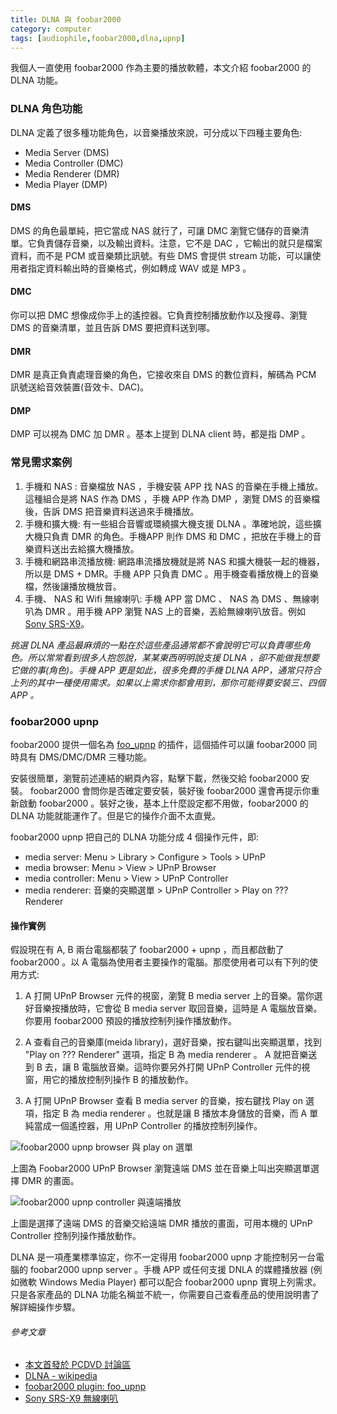 ```yaml
---
title: DLNA 與 foobar2000
category: computer
tags: [audiophile,foobar2000,dlna,upnp]
---
```


我個人一直使用 foobar2000 作為主要的播放軟體，本文介紹 foobar2000 的 DLNA 功能。

### DLNA 角色功能

DLNA 定義了很多種功能角色，以音樂播放來說，可分成以下四種主要角色:

* Media Server (DMS)
* Media Controller (DMC)
* Media Renderer (DMR)
* Media Player (DMP)

<!--more-->

#### DMS

DMS 的角色最單純，把它當成 NAS 就行了，可讓 DMC 瀏覽它儲存的音樂清單。它負責儲存音樂，以及輸出資料。注意，它不是 DAC ，它輸出的就只是檔案資料，而不是 PCM 或音樂類比訊號。有些 DMS 會提供 stream 功能，可以讓使用者指定資料輸出時的音樂格式，例如轉成 WAV 或是 MP3 。

#### DMC

你可以把 DMC 想像成你手上的遙控器。它負責控制播放動作以及搜尋、瀏覽 DMS 的音樂清單，並且告訴 DMS 要把資料送到哪。

#### DMR

DMR 是真正負責處理音樂的角色，它接收來自 DMS 的數位資料，解碼為 PCM 訊號送給音效裝置(音效卡、DAC)。

#### DMP

DMP 可以視為 DMC 加 DMR 。基本上提到 DLNA client 時，都是指 DMP 。

### 常見需求案例

1. 手機和 NAS : 音樂檔放 NAS ，手機安裝 APP 找 NAS 的音樂在手機上播放。這種組合是將 NAS 作為 DMS ，手機 APP 作為 DMP ，瀏覽 DMS 的音樂檔後，告訴 DMS 把音樂資料送過來手機播放。
2. 手機和擴大機: 有一些組合音響或環繞擴大機支援 DLNA 。準確地說，這些擴大機只負責 DMR 的角色。手機APP 則作 DMS 和 DMC ，把放在手機上的音樂資料送出去給擴大機播放。
3. 手機和網路串流播放機: 網路串流播放機就是將 NAS 和擴大機裝一起的機器，所以是 DMS + DMR。手機 APP 只負責 DMC 。用手機查看播放機上的音樂檔，然後讓播放機放音。
4. 手機、 NAS 和 Wifi 無線喇叭: 手機 APP 當 DMC 、 NAS 為 DMS 、無線喇叭為 DMR 。用手機 APP 瀏覽 NAS 上的音樂，丟給無線喇叭放音。例如 [Sony SRS-X9](http://www.sony-asia.com/microsite/Personal%20Audio/SRS-X9/tw/contents/TP0000430399.html)。

*挑選 DLNA 產品最麻煩的一點在於這些產品通常都不會說明它可以負責哪些角色。所以常常看到很多人抱怨說，某某東西明明說支援 DLNA ，卻不能做我想要它做的事(角色)。手機 APP 更是如此，很多免費的手機 DLNA APP，通常只符合上列的其中一種使用需求。如果以上需求你都會用到，那你可能得要安裝三、四個 APP 。*

### foobar2000 upnp

foobar2000 提供一個名為 [foo_upnp](https://www.foobar2000.org/components/view/foo_upnp) 的插件，這個插件可以讓 foobar2000 同時具有 DMS/DMC/DMR 三種功能。

安裝很簡單，瀏覽前述連結的網頁內容，點擊下載，然後交給 foobar2000 安裝。 foobar2000 會問你是否確定要安裝，裝好後 foobar2000 還會再提示你重新啟動 foobar2000 。裝好之後，基本上什麼設定都不用做，foobar2000 的 DLNA 功能就能運作了。但是它的操作介面不太直覺。

foobar2000 upnp 把自己的 DLNA 功能分成 4 個操作元件，即:

* media server: Menu > Library > Configure > Tools > UPnP
* media browser:  Menu > View > UPnP Browser
* media controller: Menu > View > UPnP Controller
* media renderer: 音樂的突顯選單 > UPnP Controller > Play on ??? Renderer

#### 操作實例

假設現在有 A, B 兩台電腦都裝了 foobar2000 + upnp ，而且都啟動了 foobar2000 。以 A 電腦為使用者主要操作的電腦。那麼使用者可以有下列的使用方式:

1. A 打開 UPnP Browser 元件的視窗，瀏覽 B media server 上的音樂。當你選好音樂按播放時，它會從 B media server 取回音樂，這時是 A 電腦放音樂。你要用 foobar2000 預設的播放控制列操作播放動作。

2. A 查看自己的音樂庫(meida library)，選好音樂，按右鍵叫出突顯選單，找到 "Play on ??? Renderer" 選項，指定 B 為 media renderer 。 A 就把音樂送到 B 去，讓 B 電腦放音樂。這時你要另外打開 UPnP Controller 元件的視窗，用它的播放控制列操作 B 的播放動作。

3. A 打開 UPnP Browser 查看 B media server 的音樂，按右鍵找 Play on 選項，指定 B 為 media renderer 。也就是讓 B 播放本身儲放的音樂，而 A 單純當成一個遙控器，用 UPnP Controller 的播放控制列操作。

<img src="http://i.imgur.com/Npky94p.png" alt="foobar2000 upnp browser 與 play on 選單" />

上圖為 Foobar2000 UPnP Browser 瀏覽遠端 DMS 並在音樂上叫出突顯選單選擇 DMR 的畫面。

<img src="http://i.imgur.com/5ji2Jzz.png" alt="foobar2000 upnp controller 與遠端播放"/>

上圖是選擇了遠端 DMS 的音樂交給遠端 DMR 播放的畫面，可用本機的 UPnP Controller 控制列操作播放動作。

DLNA 是一項產業標準協定，你不一定得用 foobar2000 upnp 才能控制另一台電腦的 foobar2000 upnp server 。手機 APP 或任何支援 DNLA 的媒體播放器 (例如微軟 Windows Media Player) 都可以配合 foobar2000 upnp 實現上列需求。只是各家產品的 DLNA  功能名稱並不統一，你需要自己查看產品的使用說明書了解詳細操作步驟。

###### 參考文章

* [本文首發於 PCDVD 討論區](http://www.pcdvd.com.tw/showthread.php?t=1097961)
* [DLNA - wikipedia](https://zh.wikipedia.org/wiki/%E6%95%B8%E4%BD%8D%E7%94%9F%E6%B4%BB%E7%B6%B2%E8%B7%AF%E8%81%AF%E7%9B%9F)
* [foobar2000 plugin: foo_upnp](https://www.foobar2000.org/components/view/foo_upnp)
* [Sony SRS-X9 無線喇叭](http://www.sony-asia.com/microsite/Personal%20Audio/SRS-X9/tw/contents/TP0000430399.html)
